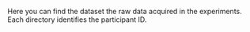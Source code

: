 Here you can find the dataset the raw data acquired in the experiments. Each directory identifies the participant ID. 
